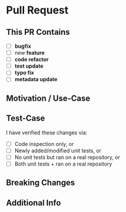 <!--
  Thank you for sending the PR!

  If you changed any code,
  please provide us with clear instructions on how you verified your changes work.
  Bonus points for screenshots!

  Happy contributing!
-->

# Pull Request

<!--
  Make sure the `Allow edits and access to secrets by maintainers` checkbox
  is checked on this pull request.
-->

## This PR Contains

- [ ] **bugfix**
- [ ] new **feature**
- [ ] **code refactor**
- [ ] **test update** <!-- if bug or feature is checked, this should be too -->
- [ ] **typo fix**
- [ ] **metadata update**

## Motivation / Use-Case

<!--
  Please explain the motivation or use-case for your change.
  What existing problem does the PR solve?
  If this PR addresses an issue, please link to the issue.
-->

## Test-Case

I have verified these changes via:

- [ ] Code inspection only, or
- [ ] Newly added/modified unit tests, or
- [ ] No unit tests but ran on a real repository, or
- [ ] Both unit tests + ran on a real repository

## Breaking Changes

<!--
  If this PR introduces a breaking change,
  please describe the impact and a migration path for existing applications.
-->

## Additional Info

<!--
  Do you have any suggestions about this PR template?
  Edit it here: https://github.com/sabertazimi/.github/edit/main/.github/PULL_REQUEST_TEMPLATE.md
-->

<!--
  Please do not force push to your PR's branch after you have created your PR,
  as doing so forces us to review the whole PR again.
  This makes it harder for us to review your work because we don't know what has changed.
  PRs will always be squashed by us when we merge your work. Commit as many times as you need in this branch.
-->
